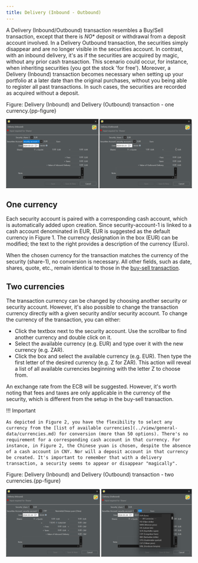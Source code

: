 ```yaml
---
title: Delivery (Inbound - Outbound)
---
```

A Delivery (Inbound/Outbound) transaction resembles a Buy/Sell transaction, except that there is *NO** deposit or withdrawal from a deposit account involved. In a Delivery Outbound transaction, the securities simply disappear and are no longer visible in the securities account. In contrast, with an inbound delivery, it's as if the securities are acquired by magic, without any prior cash transaction. This scenario could occur, for instance, when inheriting securities (you got the stock 'for free'). Moreover, a Delivery (Inbound) transaction becomes necessary when setting up your portfolio at a later date than the original purchases, without you being able to register all past transactions. In such cases, the securities are recorded as acquired without a deposit.

Figure: Delivery (Inbound) and Delivery (Outbound) transaction - one currency.{pp-figure}

![](images/delivery-same-currency.svg)

## One currency

Each security account is paired with a corresponding cash account, which is automatically added upon creation. Since security-account-1 is linked to a cash account denominated in EUR, EUR is suggested as the default currency in Figure 1. The currency designation in the box (EUR) can be modified; the text to the right provides a description of the currency (Euro).

When the chosen currency for the transaction matches the currency of the security (share-1), no conversion is necessary. All other fields, such as date, shares, quote, etc., remain identical to those in the [buy-sell transaction](buy-sell.md).

## Two currencies

The transaction currency can be changed by choosing another security or security account. However, it's also possible to change the transaction currency directly with a given security and/or security account. To change the currency of the transaction, you can either:

- Click the textbox next to the security account. Use the scrollbar to find another currency and double click on it.
- Select the available currency (e.g. EUR) and type over it with the new currency (e.g. ZAR).
- Click the box and select the available currency (e.g. EUR). Then type the first letter of the desired currency (e.g. Z for ZAR). This action will reveal a list of all available currencies beginning with the letter Z to choose from.

An exchange rate from the ECB will be suggested. However, it's worth noting that fees and taxes are only applicable in the currency of the security, which is different from the setup in the buy-sell transaction.

!!! Important

    As depicted in Figure 2, you have the flexibility to select any currency from the [list of available currencies](../view/general-data/currencies.md) for conversion (more than 50 options). There's no requirement for a corresponding cash account in that currency. For instance, in Figure 2, the Chinese yuan is chosen, despite the absence of a cash account in CNY. Nor will a deposit account in that currency be created. It's important to remember that with a delivery transaction, a security seems to appear or disappear "magically".

Figure: Delivery (Inbound) and Delivery (Outbound) transaction - two currencies.{pp-figure}

![](images/delivery-different-currency.svg)







